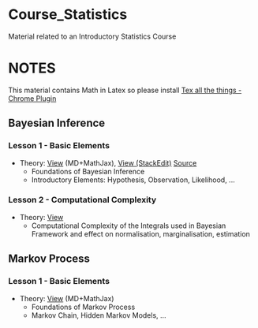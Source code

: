 
# Course_Statistics

Material related to an Introductory Statistics Course 

# NOTES 

This material contains Math in Latex so please install [Tex all the things - Chrome Plugin](https://chrome.google.com/webstore/detail/tex-all-the-things/cbimabofgmfdkicghcadidpemeenbffn) 

## Bayesian Inference 

### Lesson 1 - Basic Elements 

- Theory: [View](https://notes.ethereum.org/dKja4qTBRYiOgCIZCgkYeg?view) (MD+MathJax), [View (StackEdit)](https://stackedit.io/viewer?url=https://raw.githubusercontent.com/NicolaBernini/Course_Statistics/master/BayesianInference/lesson1.md) [Source](https://github.com/NicolaBernini/Course_Statistics/blob/master/BayesianInference/lesson1.md)
  - Foundations of Bayesian Inference 
  - Introductory Elements: Hypothesis, Observation, Likelihood, ... 





### Lesson 2 - Computational Complexity 

- Theory: [View](https://hackmd.io/0d55xkkqTKSRn3n2kAx6rw)
  - Computational Complexity of the Integrals used in Bayesian Framework and effect on normalisation, marginalisation, estimation 


## Markov Process 

### Lesson 1 - Basic Elements 

- Theory: [View](https://notes.ethereum.org/llq67xlBRWKAqnnqzD1hoA?view) (MD+MathJax) 
  - Foundations of Markov Process 
  - Markov Chain, Hidden Markov Models, ... 




